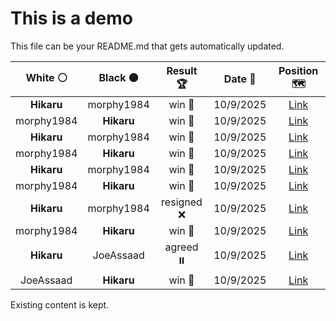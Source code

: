 # This is a demo

This file can be your README.md that gets automatically updated.

<!--START_SECTION:chessStats-->
<!-- Automatically generated with https://github.com/Balastrong/chess-stats-action -->

| White ⚪ | Black ⚫ | Result 🏆 | Date 📅 | Position 🗺️ |
|:---:|:---:|:---:|:---:|:---:|
| **Hikaru** | morphy1984 | win 🥇 | 10/9/2025 | <a href="http://www.ee.unb.ca/cgi-bin/tervo/fen.pl?select=4b1k1/2r2pbp/6p1/1pPNq3/1P1p3P/6P1/5PB1/3QR1K1 b - - 1 32">Link</a> |
| morphy1984 | **Hikaru** | win 🥇 | 10/9/2025 | <a href="http://www.ee.unb.ca/cgi-bin/tervo/fen.pl?select=2r4r/p4k2/P2bpn2/q2p1b2/2pP1Ppp/1pP1B1P1/1P1N3P/3QRBK1 w - - 0 32">Link</a> |
| **Hikaru** | morphy1984 | win 🥇 | 10/9/2025 | <a href="http://www.ee.unb.ca/cgi-bin/tervo/fen.pl?select=1R6/4qpb1/1RN2nk1/3pr2p/5Qp1/3PP1P1/5PK1/8 b - - 3 33">Link</a> |
| morphy1984 | **Hikaru** | win 🥇 | 10/9/2025 | <a href="http://www.ee.unb.ca/cgi-bin/tervo/fen.pl?select=4k3/q2nbp2/4p1b1/N2pP3/1Np2P2/6pr/QPPB2P1/5R1K w - - 0 26">Link</a> |
| **Hikaru** | morphy1984 | win 🥇 | 10/9/2025 | <a href="http://www.ee.unb.ca/cgi-bin/tervo/fen.pl?select=1r2qr2/p2bNkb1/1p1p2B1/2p2p2/1PP4Q/P2P3P/4N3/1R3RK1 b - - 0 31">Link</a> |
| morphy1984 | **Hikaru** | win 🥇 | 10/9/2025 | <a href="http://www.ee.unb.ca/cgi-bin/tervo/fen.pl?select=5r2/p1k5/6p1/N1nBpp1p/8/K2p2PP/2p5/2R5 w - - 0 40">Link</a> |
| **Hikaru** | morphy1984 | resigned ❌ | 10/9/2025 | <a href="http://www.ee.unb.ca/cgi-bin/tervo/fen.pl?select=1k1r3r/ppp2p1p/8/2b2Qp1/3n2n1/1PN2NPq/PB2PP1P/R4RK1 w - - 7 22">Link</a> |
| morphy1984 | **Hikaru** | win 🥇 | 10/9/2025 | <a href="http://www.ee.unb.ca/cgi-bin/tervo/fen.pl?select=4k3/8/pp6/3p3R/3q4/1P6/P1P2p1B/1K6 w - - 0 47">Link</a> |
| **Hikaru** | JoeAssaad | agreed ⏸️ | 10/9/2025 | <a href="http://www.ee.unb.ca/cgi-bin/tervo/fen.pl?select=1q5k/6pp/6p1/p3p1P1/P1N4P/1P1PPr2/1KP5/8 b - - 1 37">Link</a> |
| JoeAssaad | **Hikaru** | win 🥇 | 10/9/2025 | <a href="http://www.ee.unb.ca/cgi-bin/tervo/fen.pl?select=5R2/1k1r2Qp/2b1p3/p2q4/6pN/3p4/PP4PP/6K1 w - - 6 37">Link</a> |

<!--END_SECTION:chessStats-->

Existing content is kept.
